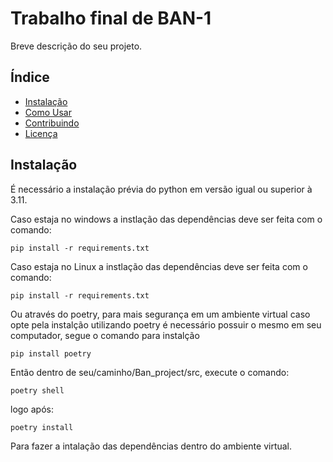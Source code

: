 # Trabalho final de BAN-1

Breve descrição do seu projeto.

## Índice

- [Instalação](#instalação)
- [Como Usar](#como-usar)
- [Contribuindo](#contribuindo)
- [Licença](#licença)

## Instalação
É necessário a instalação prévia do python em versão igual ou superior à 3.11.

Caso estaja no windows a instlação das dependências deve ser feita com o comando:

```
pip install -r requirements.txt
```


Caso estaja no Linux a instlação das dependências deve ser feita com o comando:

```
pip install -r requirements.txt 

```

Ou através do poetry, para mais segurança em um ambiente virtual
caso opte pela instalção utilizando poetry é necessário possuir 
o mesmo em seu computador, segue o comando para instalção

```
pip install poetry
```

Então dentro de seu/caminho/Ban_project/src, execute o comando:

```
poetry shell
```

logo após:

```
poetry install
```
Para fazer a intalação das dependências dentro do ambiente virtual. 


